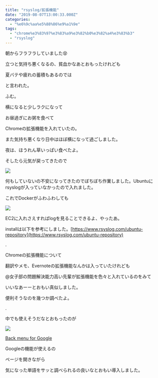 ```yaml
---
title: "rsyslog/拡張機能"
date: "2019-08-07T13:00:33.000Z"
categories: 
  - "%e6%9c%aa%e5%88%86%e9%a1%9e"
tags: 
  - "chrome%e3%83%97%e3%83%a9%e3%82%b0%e3%82%a4%e3%83%b3"
  - "rsyslog"
---
```


朝からフラフラしていました😵

立つと気持ち悪くなるの、貧血かなあとおもったけれども

夏バテや疲れの蓄積もあるのでは

と言われた。

ふむ。

横になると少しラクになって

お昼過ぎにお粥を食べて

Chromeの拡張機能を入れていたの。

また気持ち悪くなり日中はほぼ横になって過ごしました。

夜は、ほうれん草いっぱい食べたよ。

そしたら元気が戻ってきたので

![](/images/2019-08-07_237108016315663182982.png)

何もしていないの不安になってきたのでぼちぼち作業しました。Ubuntuにrsyslogが入っていなかったので入れました。

これでDockerがふわふわしても

![](/images/2019-08-07_231777822198302606701.png)

EC2に入れさえすればlogを見ることできるよ、やったあ。

installは以下を参考にしました。[https://www.rsyslog.com/ubuntu-repository](https://www.rsyslog.com/ubuntu-repository)

.

Chromeの拡張機能について

翻訳やメモ、Evernoteの拡張機能なんかは入っていたけれども

@女子部の問題解決能力高い先輩が拡張機能を色々と入れているのをみて

いいなあーーとおもい真似しました。

便利そうなのを幾つか調べたよ。

.

中でも使えそうだなとおもったのが

![](/images/2019-08-07_132874662257503491059.png)

[Back menu for Google](https://chrome.google.com/webstore/detail/black-menu-for-google)

Googleの機能が使えるの

ページを開きながら

気になった単語をサッと調べられるの良いなとおもい導入しました。
